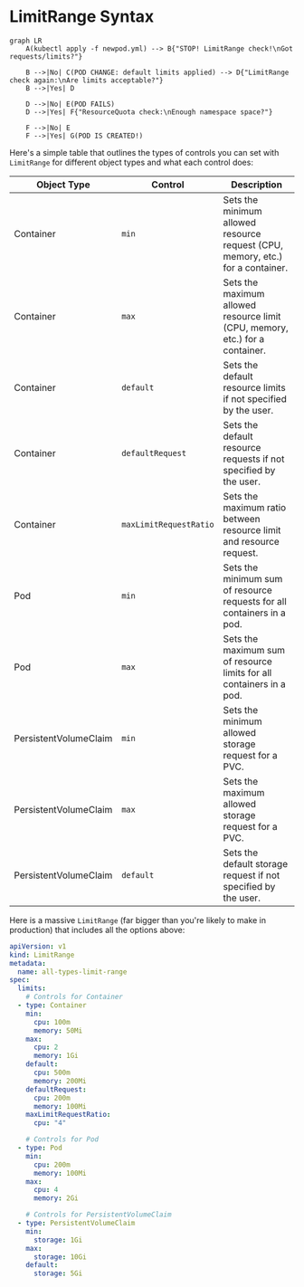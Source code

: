 # LimitRange Syntax

```mermaid
graph LR
    A(kubectl apply -f newpod.yml) --> B{"STOP! LimitRange check!\nGot requests/limits?"}
    
    B -->|No| C(POD CHANGE: default limits applied) --> D{"LimitRange check again:\nAre limits acceptable?"}
    B -->|Yes| D
    
    D -->|No| E(POD FAILS)
    D -->|Yes| F{"ResourceQuota check:\nEnough namespace space?"}
    
    F -->|No| E
    F -->|Yes| G(POD IS CREATED!)
```
    
Here's a simple table that outlines the types of controls you can set with `LimitRange` for different object types and what each control does:

| Object Type        | Control                  | Description                                                                                              |
|--------------------|--------------------------|----------------------------------------------------------------------------------------------------------|
| Container          | `min`                    | Sets the minimum allowed resource request (CPU, memory, etc.) for a container.                            |
| Container          | `max`                    | Sets the maximum allowed resource limit (CPU, memory, etc.) for a container.                              |
| Container          | `default`                | Sets the default resource limits if not specified by the user.                                            |
| Container          | `defaultRequest`         | Sets the default resource requests if not specified by the user.                                          |
| Container          | `maxLimitRequestRatio`   | Sets the maximum ratio between resource limit and resource request.                                       |
| Pod                | `min`                    | Sets the minimum sum of resource requests for all containers in a pod.                                    |
| Pod                | `max`                    | Sets the maximum sum of resource limits for all containers in a pod.                                      |
| PersistentVolumeClaim | `min`                | Sets the minimum allowed storage request for a PVC.                                                       |
| PersistentVolumeClaim | `max`                | Sets the maximum allowed storage request for a PVC.                                                       |
| PersistentVolumeClaim | `default`            | Sets the default storage request if not specified by the user.                                            |

Here is a massive `LimitRange` (far bigger than you're likely to make in production) that includes all the options above:

```yaml
apiVersion: v1
kind: LimitRange
metadata:
  name: all-types-limit-range
spec:
  limits:
    # Controls for Container
  - type: Container
    min:
      cpu: 100m
      memory: 50Mi
    max:
      cpu: 2
      memory: 1Gi
    default:
      cpu: 500m
      memory: 200Mi
    defaultRequest:
      cpu: 200m
      memory: 100Mi
    maxLimitRequestRatio:
      cpu: "4"

    # Controls for Pod
  - type: Pod
    min:
      cpu: 200m
      memory: 100Mi
    max:
      cpu: 4
      memory: 2Gi

    # Controls for PersistentVolumeClaim
  - type: PersistentVolumeClaim
    min:
      storage: 1Gi
    max:
      storage: 10Gi
    default:
      storage: 5Gi
```
